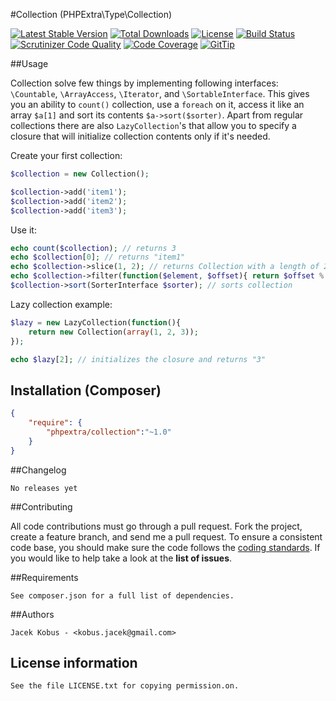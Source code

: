 #Collection (PHPExtra\Type\Collection)

[![Latest Stable Version](https://poser.pugx.org/phpextra/collection/v/stable.svg)](https://packagist.org/packages/phpextra/collection)
[![Total Downloads](https://poser.pugx.org/phpextra/collection/downloads.svg)](https://packagist.org/packages/phpextra/collection)
[![License](https://poser.pugx.org/phpextra/collection/license.svg)](https://packagist.org/packages/phpextra/collection)
[![Build Status](http://img.shields.io/travis/phpextra/collection.svg)](https://travis-ci.org/phpextra/collection)
[![Scrutinizer Code Quality](https://scrutinizer-ci.com/g/phpextra/collection/badges/quality-score.png?b=master)](https://scrutinizer-ci.com/g/phpextra/collection/?branch=master)
[![Code Coverage](https://scrutinizer-ci.com/g/phpextra/collection/badges/coverage.png?b=master)](https://scrutinizer-ci.com/g/phpextra/collection/?branch=master)
[![GitTip](http://img.shields.io/gittip/jkobus.svg)](https://www.gittip.com/jkobus)

##Usage

Collection solve few things by implementing following interfaces: ``\Countable``, ``\ArrayAccess``, ``\Iterator``, and ``\SortableInterface``.
This gives you an ability to ``count()`` collection, use a ``foreach`` on it, access it like an array ``$a[1]`` and sort its contents ``$a->sort($sorter)``.
Apart from regular collections there are also ``LazyCollection``'s that allow you to specify a closure that will initialize collection
contents only if it's needed.

Create your first collection:

```php
$collection = new Collection();

$collection->add('item1');
$collection->add('item2');
$collection->add('item3');
```

Use it:

```php
echo count($collection); // returns 3
echo $collection[0]; // returns "item1"
echo $collection->slice(1, 2); // returns Collection with a length of 2 containing item2 and item3.
echo $collection->filter(function($element, $offset){ return $offset % 2 == 0; }); // returns sub-collection with all elements with even offset number
$collection->sort(SorterInterface $sorter); // sorts collection
```

Lazy collection example:

```php
$lazy = new LazyCollection(function(){
    return new Collection(array(1, 2, 3));
});

echo $lazy[2]; // initializes the closure and returns "3"
```
## Installation (Composer)

```json
{
    "require": {
        "phpextra/collection":"~1.0"
    }
}
```

##Changelog

    No releases yet

##Contributing

All code contributions must go through a pull request.
Fork the project, create a feature branch, and send me a pull request.
To ensure a consistent code base, you should make sure the code follows
the [coding standards](http://symfony.com/doc/2.0/contributing/code/standards.html).
If you would like to help take a look at the **list of issues**.

##Requirements

    See composer.json for a full list of dependencies.

##Authors

    Jacek Kobus - <kobus.jacek@gmail.com>

## License information

    See the file LICENSE.txt for copying permission.on.